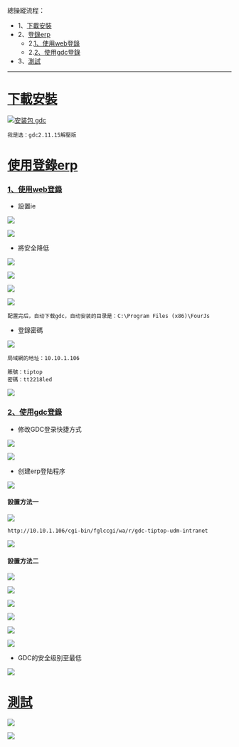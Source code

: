 總操縱流程：
- 1、[下載安裝](#gbl-01)
- 2、[登錄erp](#gbl-02)
    - 2.[1、使用web登錄](#gbl-02-01)
    - 2.[2、使用gdc登錄](#gbl-02-02)
- 3、[測試](#gbl-03)

***

#  <a name="gbl-01" href="#" >下載安裝</a>

[![](https://img.shields.io/badge/安装包-gdc-green.svg "安装包 gdc")](https://pan.baidu.com/s/13JRNOMIZwA44vgt_jdUnsg)

`我是选：gdc2.11.15解壓版`

# <a name="gbl-02" href="#" >使用登錄erp</a>

###  <a name="gbl-02-01" href="#" >1、使用web登錄</a>

- 設置ie

![](image/3-1.png)

![](image/3-2.png)

- 將安全降低

![](image/3-3.png)

![](image/3-4.png)

![](image/3-5.png)

![](image/3-5-1.png)

`配置完后，自动下载gdc，自动安装的目录是：C:\Program Files (x86)\FourJs`

- 登錄密碼

![](image/3-6.png)

```
局域網的地址：10.10.1.106

賬號：tiptop
密碼：tt2218led
```

![](image/3-7.png)

###  <a name="gbl-02-02" href="#" >2、使用gdc登錄</a>

- 修改GDC登录快捷方式

![](image/3-8.png)

![](image/3-9.png)

- 创建erp登陆程序

![](image/3-10.png)

#### 設置方法一

![](image/3-11.png)

```
http://10.10.1.106/cgi-bin/fglccgi/wa/r/gdc-tiptop-udm-intranet
```

![](image/3-12.png)

#### 設置方法二

![](image/3-13.png)

![](image/3-14.png)

![](image/3-15.png)

![](image/3-16.png)

![](image/3-17.png)

![](image/3-18.png)

- GDC的安全级别至最低

![](image/3-19.png)

# <a name="gbl-03" href="#" >測試</a>

![](image/3-20.png)

![](image/3-21.png)
